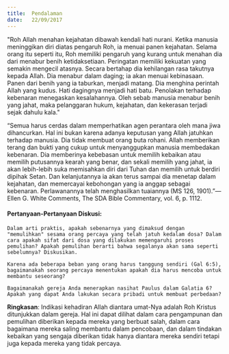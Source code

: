 ```yaml
---
title:  Pendalaman
date:   22/09/2017
---
```


"Roh Allah menahan kejahatan dibawah kendali hati nurani. Ketika manusia meninggikan diri diatas pengaruh Roh, ia menuai panen kejahatan. Selama orang itu seperti itu, Roh memiliki pengaruh yang kurang untuk menahan dia dari menabur benih ketidaksetiaan. Peringatan memiliki kekuatan yang semakin mengecil atasnya. Secara bertahap dia kehilangan rasa takutnya kepada Allah. Dia menabur dalam daging; ia akan menuai kebinasaan. Panen dari benih yang ia taburkan, menjadi matang. Dia menghina perintah Allah yang kudus. Hati dagingnya menjadi hati batu. Penolakan terhadap kebenaran menegaskan kesalahannya. Oleh sebab manusia menabur benih yang jahat, maka pelanggaran hukum, kejahatan, dan kekerasan terjadi sejak dahulu kala."

“Semua harus cerdas dalam memperhatikan agen perantara oleh mana jiwa dihancurkan. Hal ini bukan karena adanya keputusan yang Allah jatuhkan terhadap manusia. Dia tidak membuat orang buta rohani. Allah memberikan terang dan bukti yang cukup untuk menyanggupkan manusia membedakan kebenaran. Dia memberinya kebebasan untuk memilih kebaikan atau memilih putusannya kearah yang benar, dan sekali memilih yang jahat, ia akan lebih-lebih suka memisahkan diri dari Tuhan dan memilih untuk berdiri dipihak Setan. Dan kelanjutannya ia akan terus sampai dia menetap dalam kejahatan, dan memercayai kebohongan yang ia anggap sebagai kebenaran. Perlawanannya telah menghasilkan tuaiannya (MS 126, 1901).”—Ellen G. White Comments, The SDA Bible Commentary, vol. 6, p. 1112.

#### Pertanyaan-Pertanyaan Diskusi:

`Dalam arti praktis, apakah sebenarnya yang dimaksud dengan "memulihkan" sesama orang percaya yang telah jatuh kedalam dosa? Dalam cara apakah sifat dari dosa yang dilakukan memengaruhi proses pemulihan? Apakah pemulihan berarti bahwa segalanya akan sama seperti sebelumnya? Diskusikan.`

`Karena ada beberapa beban yang orang harus tanggung sendiri (Gal 6:5), bagaimanakah seorang percaya menentukan apakah dia harus mencoba untuk membantu seseorang?`

`Bagaimanakah gereja Anda menerapkan nasihat Paulus dalam Galatia 6? Apakah yang dapat Anda lakukan secara pribadi untuk membuat perbedaan?`

**Ringkasan**: Indikasi kehadiran Allah diantara umat-Nya adalah Roh Kristus ditunjukkan dalam gereja. Hal ini dapat dilihat dalam cara pengampunan dan pemulihan diberikan kepada mereka yang berbuat salah, dalam cara bagaimana mereka saling membantu dalam pencobaan, dan dalam tindakan kebaikan yang sengaja diberikan tidak hanya diantara mereka sendiri tetapi juga kepada mereka yang tidak percaya.
